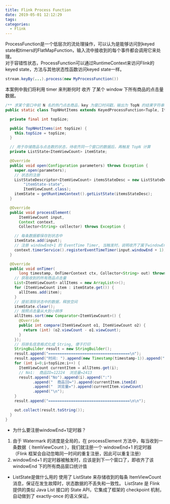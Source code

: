 ```yaml
---
title: Flink Process Function
date: 2019-05-01 12:12:29
tags:
categories:
  - Flink
---
```


ProcessFunction是一个低层次的流处理操作，可以认为是能够访问到keyed state和timers的FlatMapFunction，输入流中接收到的每个事件都会调用它来处理。    
对于容错性状态，ProcessFunction可以通过RuntimeContext来访问Flink的keyed state，方法与其他状态性函数访问keyed state一样。
```java
stream.keyBy(...).process(new MyProcessFunction())
```

本案例中我们将利用 timer 来判断何时 收齐 了某个 window 下所有商品的点击量数据。

```java
/** 求某个窗口中前 N 名的热门点击商品，key 为窗口时间戳，输出为 TopN 的结果字符串 */
public static class TopNHotItems extends KeyedProcessFunction<Tuple, ItemViewCount, String> {

  private final int topSize;

  public TopNHotItems(int topSize) {
    this.topSize = topSize;
  }

  // 用于存储商品与点击数的状态，待收齐同一个窗口的数据后，再触发 TopN 计算
  private ListState<ItemViewCount> itemState;

  @Override
  public void open(Configuration parameters) throws Exception {
    super.open(parameters);
    // 状态的注册
    ListStateDescriptor<ItemViewCount> itemsStateDesc = new ListStateDescriptor<>(
        "itemState-state",
        ItemViewCount.class);
    itemState = getRuntimeContext().getListState(itemsStateDesc);
  }

  @Override
  public void processElement(
      ItemViewCount input,
      Context context,
      Collector<String> collector) throws Exception {

    // 每条数据都保存到状态中
    itemState.add(input);
    // 注册 windowEnd+1 的 EventTime Timer, 当触发时，说明收齐了属于windowEnd窗口的所有商品数据
    context.timerService().registerEventTimeTimer(input.windowEnd + 1);
  }

  @Override
  public void onTimer(
      long timestamp, OnTimerContext ctx, Collector<String> out) throws Exception {
    // 获取收到的所有商品点击量
    List<ItemViewCount> allItems = new ArrayList<>();
    for (ItemViewCount item : itemState.get()) {
      allItems.add(item);
    }
    // 提前清除状态中的数据，释放空间
    itemState.clear();
    // 按照点击量从大到小排序
    allItems.sort(new Comparator<ItemViewCount>() {
      @Override
      public int compare(ItemViewCount o1, ItemViewCount o2) {
        return (int) (o2.viewCount - o1.viewCount);
      }
    });
    // 将排名信息格式化成 String, 便于打印
    StringBuilder result = new StringBuilder();
    result.append("====================================\n");
    result.append("时间: ").append(new Timestamp(timestamp-1)).append("\n");
    for (int i=0;i<topSize;i++) {
      ItemViewCount currentItem = allItems.get(i);
      // No1:  商品ID=12224  浏览量=2413
      result.append("No").append(i).append(":")
            .append("  商品ID=").append(currentItem.itemId)
            .append("  浏览量=").append(currentItem.viewCount)
            .append("\n");
    }
    result.append("====================================\n\n");

    out.collect(result.toString());
  }
}
```
* 为什么要注册windowEnd+1定时器？  

1. 由于 Watermark 的进度是全局的，在 processElement 方法中，每当收到一条数据（ ItemViewCount ），我们就注册一个 windowEnd+1 的定时器（Flink 框架会自动忽略同一时间的重复注册，因此可以重复注册）
2. windowEnd+1 的定时器被触发时，应该是到下一个窗口了，即收齐了该 windowEnd 下的所有商品窗口统计值

* ListState是做什么用的
使用了 ListState<ItemViewCount> 来存储收到的每条 ItemViewCount 消息，保证在发生故障时，状态数据的不丢失和一致性。 ListState 是 Flink 提供的类似 Java List 接口的 State API，它集成了框架的 checkpoint 机制，自动做到了 exactly-once 的语义保证。